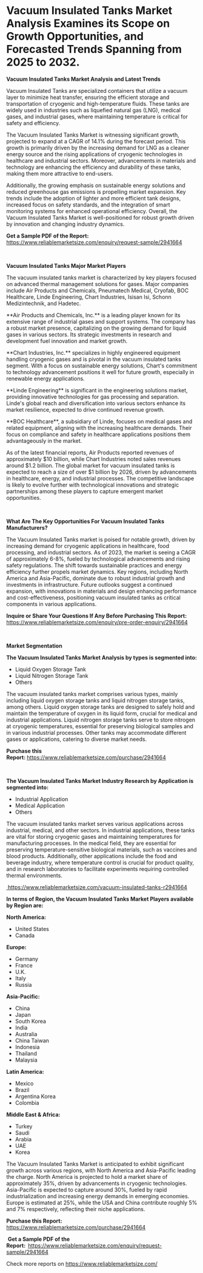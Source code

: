 <p><h1>Vacuum Insulated Tanks Market Analysis Examines its Scope on Growth Opportunities, and Forecasted Trends Spanning from 2025 to 2032.</h1></p><p><strong>Vacuum Insulated Tanks Market Analysis and Latest Trends</strong></p>
<p><p>Vacuum Insulated Tanks are specialized containers that utilize a vacuum layer to minimize heat transfer, ensuring the efficient storage and transportation of cryogenic and high-temperature fluids. These tanks are widely used in industries such as liquefied natural gas (LNG), medical gases, and industrial gases, where maintaining temperature is critical for safety and efficiency.</p><p>The Vacuum Insulated Tanks Market is witnessing significant growth, projected to expand at a CAGR of 14.1% during the forecast period. This growth is primarily driven by the increasing demand for LNG as a cleaner energy source and the rising applications of cryogenic technologies in healthcare and industrial sectors. Moreover, advancements in materials and technology are enhancing the efficiency and durability of these tanks, making them more attractive to end-users.</p><p>Additionally, the growing emphasis on sustainable energy solutions and reduced greenhouse gas emissions is propelling market expansion. Key trends include the adoption of lighter and more efficient tank designs, increased focus on safety standards, and the integration of smart monitoring systems for enhanced operational efficiency. Overall, the Vacuum Insulated Tanks Market is well-positioned for robust growth driven by innovation and changing industry dynamics.</p></p>
<p><strong>Get a Sample PDF of the Report:&nbsp;</strong> <a href="https://www.reliablemarketsize.com/enquiry/request-sample/2941664?utm_campaign=3348&utm_medium=2&utm_source=Github&utm_content=ia&utm_term=15032025&utm_id=vacuum-insulated-tanks">https://www.reliablemarketsize.com/enquiry/request-sample/2941664</a></p>
<p>&nbsp;</p>
<p><strong>Vacuum Insulated Tanks Major Market Players</strong></p>
<p><p>The vacuum insulated tanks market is characterized by key players focused on advanced thermal management solutions for gases. Major companies include Air Products and Chemicals, Pneumatech Medical, Cryofab, BOC Healthcare, Linde Engineering, Chart Industries, Isisan Isi, Schonn Medizintechnik, and Hadetec.</p><p>**Air Products and Chemicals, Inc.** is a leading player known for its extensive range of industrial gases and support systems. The company has a robust market presence, capitalizing on the growing demand for liquid gases in various sectors. Its strategic investments in research and development fuel innovation and market growth.</p><p>**Chart Industries, Inc.** specializes in highly engineered equipment handling cryogenic gases and is pivotal in the vacuum insulated tanks segment. With a focus on sustainable energy solutions, Chart's commitment to technology advancement positions it well for future growth, especially in renewable energy applications.</p><p>**Linde Engineering** is significant in the engineering solutions market, providing innovative technologies for gas processing and separation. Linde's global reach and diversification into various sectors enhance its market resilience, expected to drive continued revenue growth.</p><p>**BOC Healthcare**, a subsidiary of Linde, focuses on medical gases and related equipment, aligning with the increasing healthcare demands. Their focus on compliance and safety in healthcare applications positions them advantageously in the market.</p><p>As of the latest financial reports, Air Products reported revenues of approximately $10 billion, while Chart Industries noted sales revenues around $1.2 billion. The global market for vacuum insulated tanks is expected to reach a size of over $1 billion by 2026, driven by advancements in healthcare, energy, and industrial processes. The competitive landscape is likely to evolve further with technological innovations and strategic partnerships among these players to capture emergent market opportunities.</p></p>
<p>&nbsp;</p>
<p><strong>What Are The Key Opportunities For Vacuum Insulated Tanks Manufacturers?</strong></p>
<p><p>The Vacuum Insulated Tanks market is poised for notable growth, driven by increasing demand for cryogenic applications in healthcare, food processing, and industrial sectors. As of 2023, the market is seeing a CAGR of approximately 6-8%, fueled by technological advancements and rising safety regulations. The shift towards sustainable practices and energy efficiency further propels market dynamics. Key regions, including North America and Asia-Pacific, dominate due to robust industrial growth and investments in infrastructure. Future outlooks suggest a continued expansion, with innovations in materials and design enhancing performance and cost-effectiveness, positioning vacuum insulated tanks as critical components in various applications.</p></p>
<p><strong>Inquire or Share Your Questions If Any Before Purchasing This Report:</strong> <a href="https://www.reliablemarketsize.com/enquiry/pre-order-enquiry/2941664?utm_campaign=3348&utm_medium=2&utm_source=Github&utm_content=ia&utm_term=15032025&utm_id=vacuum-insulated-tanks">https://www.reliablemarketsize.com/enquiry/pre-order-enquiry/2941664</a></p>
<p>&nbsp;</p>
<p><strong>Market Segmentation</strong></p>
<p><strong>The Vacuum Insulated Tanks Market Analysis by types is segmented into:</strong></p>
<p><ul><li>Liquid Oxygen Storage Tank</li><li>Liquid Nitrogen Storage Tank</li><li>Others</li></ul></p>
<p><p>The vacuum insulated tanks market comprises various types, mainly including liquid oxygen storage tanks and liquid nitrogen storage tanks, among others. Liquid oxygen storage tanks are designed to safely hold and maintain the temperature of oxygen in its liquid form, crucial for medical and industrial applications. Liquid nitrogen storage tanks serve to store nitrogen at cryogenic temperatures, essential for preserving biological samples and in various industrial processes. Other tanks may accommodate different gases or applications, catering to diverse market needs.</p></p>
<p><strong>Purchase this Report:&nbsp;</strong><a href="https://www.reliablemarketsize.com/purchase/2941664?utm_campaign=3348&utm_medium=2&utm_source=Github&utm_content=ia&utm_term=15032025&utm_id=vacuum-insulated-tanks">https://www.reliablemarketsize.com/purchase/2941664</a></p>
<p>&nbsp;</p>
<p><strong>The Vacuum Insulated Tanks Market Industry Research by Application is segmented into:</strong></p>
<p><ul><li>Industrial Application</li><li>Medical Application</li><li>Others</li></ul></p>
<p><p>The vacuum insulated tanks market serves various applications across industrial, medical, and other sectors. In industrial applications, these tanks are vital for storing cryogenic gases and maintaining temperatures for manufacturing processes. In the medical field, they are essential for preserving temperature-sensitive biological materials, such as vaccines and blood products. Additionally, other applications include the food and beverage industry, where temperature control is crucial for product quality, and in research laboratories to facilitate experiments requiring controlled thermal environments.</p></p>
<p><a href="https://www.reliablemarketsize.com/vacuum-insulated-tanks-r2941664?utm_campaign=3348&utm_medium=2&utm_source=Github&utm_content=ia&utm_term=15032025&utm_id=vacuum-insulated-tanks">&nbsp;https://www.reliablemarketsize.com/vacuum-insulated-tanks-r2941664</a></p>
<p><strong>In terms of Region, the Vacuum Insulated Tanks Market Players available by Region are:</strong></p>
<p>
    <p> <strong> North America: </strong>
        <ul>
            <li>United States</li>
            <li>Canada</li>
        </ul>
        </p> 
    <p> <strong> Europe: </strong>
        <ul>
            <li>Germany</li>
            <li>France</li>
            <li>U.K.</li>
            <li>Italy</li>
            <li>Russia</li>
        </ul>
        </p> 
    <p> <strong> Asia-Pacific: </strong>
        <ul>
            <li>China</li>
            <li>Japan</li>
            <li>South Korea</li>
            <li>India</li>
            <li>Australia</li>
            <li>China Taiwan</li>
            <li>Indonesia</li>
            <li>Thailand</li>
            <li>Malaysia</li>
        </ul>
        </p> 
    <p> <strong> Latin America: </strong>
        <ul>
            <li>Mexico</li>
            <li>Brazil</li>
            <li>Argentina Korea</li>
            <li>Colombia</li>
        </ul>
        </p> 
    <p> <strong> Middle East & Africa: </strong>
        <ul>
            <li>Turkey</li>
            <li>Saudi</li>
            <li>Arabia</li>
            <li>UAE</li>
            <li>Korea</li>
        </ul>
    </p>
    </p>
<p><p>The Vacuum Insulated Tanks Market is anticipated to exhibit significant growth across various regions, with North America and Asia-Pacific leading the charge. North America is projected to hold a market share of approximately 35%, driven by advancements in cryogenic technologies. Asia-Pacific is expected to capture around 30%, fueled by rapid industrialization and increasing energy demands in emerging economies. Europe is estimated at 25%, while the USA and China contribute roughly 5% and 7% respectively, reflecting their niche applications.</p></p>
<p><strong>Purchase this Report: </strong><a href="https://www.reliablemarketsize.com/purchase/2941664?utm_campaign=3348&utm_medium=2&utm_source=Github&utm_content=ia&utm_term=15032025&utm_id=vacuum-insulated-tanks">https://www.reliablemarketsize.com/purchase/2941664</a></p>
<p>&nbsp;<strong>Get a Sample PDF of the Report:&nbsp;&nbsp;</strong><a href="https://www.reliablemarketsize.com/enquiry/request-sample/2941664?utm_campaign=3348&utm_medium=2&utm_source=Github&utm_content=ia&utm_term=15032025&utm_id=vacuum-insulated-tanks">https://www.reliablemarketsize.com/enquiry/request-sample/2941664</a></p>
<p><strong></strong></p>
<p>Check more reports on <a href="https://www.reliablemarketsize.com/?utm_campaign=3348&utm_medium=2&utm_source=Github&utm_content=ia&utm_term=15032025&utm_id=vacuum-insulated-tanks">https://www.reliablemarketsize.com/</a></p>